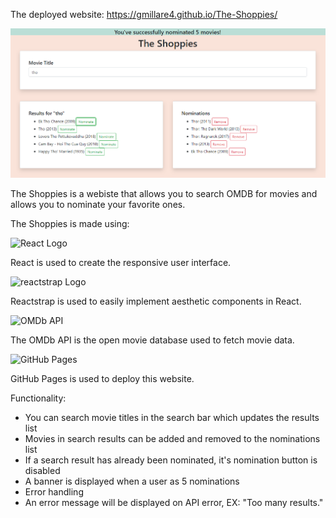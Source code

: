 The deployed website: https://gmillare4.github.io/The-Shoppies/

![The Shoppies](public/theShoppies.PNG)

The Shoppies is a webiste that allows you to search OMDB for movies and allows you to nominate your favorite ones.

The Shoppies is made using:

![React Logo](https://miro.medium.com/max/3600/1*HSisLuifMO6KbLfPOKtLow.jpeg)

React is used to create the responsive user interface.

![reactstrap Logo](https://cloud.githubusercontent.com/assets/399776/13906899/1de62f0c-ee9f-11e5-95c0-c515fee8e918.png)

Reactstrap is used to easily implement aesthetic components in React.

![OMDb API](https://mherman.org/microservice-movies/images/omdb.png)

The OMDb API is the open movie database used to fetch movie data.

![GitHub Pages](https://i.ytimg.com/vi/2MsN8gpT6jY/maxresdefault.jpg)

GitHub Pages is used to deploy this website.

Functionality:

- You can search movie titles in the search bar which updates the results list
- Movies in search results can be added and removed to the nominations list
- If a search result has already been nominated, it's nomination button is disabled
- A banner is displayed when a user as 5 nominations
- Error handling
- An error message will be displayed on API error, EX: "Too many results."
